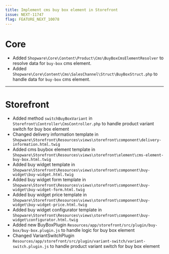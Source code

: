```yaml
---
title: Implement cms buy box element in Storefront
issue: NEXT-11747
flag: FEATURE_NEXT_10078
---
```

# Core
* Added `Shopware\Core\Content\Product\Cms\BuyBoxCmsElementResolver` to resolve data for `buy-box` cms element.
* Added `Shopware\Core\Content\Cms\SalesChannel\Struct\BuyBoxStruct.php` to handle data for `buy-box` cms element.
___
# Storefront
* Added method `switchBuyBoxVariant` in `Storefront\Controller\CmsController.php` to handle product variant switch for buy box element
* Changed delivery information template in `Shopware\Storefront\Resources\views\storefront\component\delivery-information.html.twig` 
* Added cms buybox element template in `Shopware\Storefront\Resources\views\storefront\element\cms-element-buy-box.html.twig`
* Added buy widget template in `Shopware\Storefront\Resources\views\storefront\component\buy-widget\buy-widget.html.twig` 
* Added buy widget form template in `Shopware\Storefront\Resources\views\storefront\component\buy-widget\buy-widget-form.html.twig`
* Added buy widget price template in `Shopware\Storefront\Resources\views\storefront\component\buy-widget\buy-widget-price.html.twig`
* Added buy widget configurator template in `Shopware\Storefront\Resources\views\storefront\component\buy-widget\configurator.html.twig`
* Added new BuyBoxPlugin `Resources/app/storefront/src/plugin/buy-box/buy-box.plugin.js` to handle logic for buy box element
* Changed VariantSwitchPlugin `Resources/app/storefront/src/plugin/variant-switch/variant-switch.plugin.js` to handle product variant switch for buy box element
